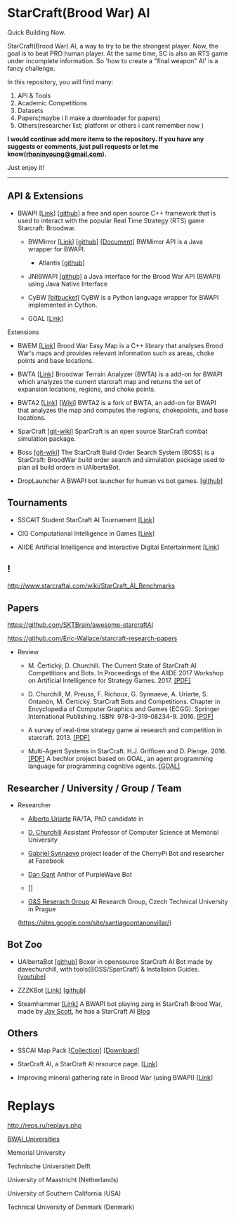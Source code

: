 # StarCraft(Brood War) AI

Quick Building Now.

StarCraft(Brood War) AI, a way to try to be the strongest player. Now, the goal is to beat PRO human player. At the same time, SC is also an RTS game under incomplete information. So 'how to create a "final weapon" AI' is a fancy challenge.

In this repository, you will find many:

1. API & Tools
2. Academic Competitions
3. Datasets
4. Papers(maybe i ll make a downloader for papers)
5. Others(researcher list; platform or others i cant remember now )

**I would continue add more items to the repository. If you have any suggests or comments, just pull requests or let me know(rhoninyoung@gmail.com).**

Just enjoy it!

---

## API & Extensions


- BWAPI [[Link]](https://bwapi.github.io/) [[github]](https://github.com/bwapi/bwapi) a free and open source C++ framework that is used to interact with the popular Real Time Strategy (RTS) game Starcraft: Broodwar.
  
  - BWMirror [[Link]](http://bwmirror.jurenka.sk/)  [[github]](https://github.com/vjurenka/BWMirror) [[Document]](http://vjurenka.github.io/BWMirror/javadoc/)  BWMirror API is a Java wrapper for BWAPI. 
  
    - Atlantis [[github]](https://github.com/Ravaelles/Atlantis)

  - JNIBWAPI [[github]](https://github.com/JNIBWAPI/JNIBWAPI) a Java interface for the Brood War API (BWAPI) using Java Native Interface

  - CyBW [[bitbucket]](https://bitbucket.org/ratiotile/cybw/src/master/) CyBW is a Python language wrapper for BWAPI implemented in Cython.

  - GOAL [[Link]](https://github.com/eishub/Starcraft)

Extensions 

- BWEM [[Link]](http://bwem.sourceforge.net/) Brood War Easy Map is a C++ library that analyses Brood War's maps and provides relevant information such as areas, choke points and base locations. 


- BWTA [[Link]](https://code.google.com/archive/p/bwta/) Broodwar Terrain Analyzer (BWTA) is a add-on for BWAPI which analyzes the current starcraft map and returns the set of expansion locations, regions, and choke points.

- BWTA2 [[Link]](https://bitbucket.org/auriarte/bwta2/src/master/) [[Wiki]](https://bitbucket.org/auriarte/bwta2/wiki/Getting%20Started) BWTA2 is a fork of BWTA, an add-on for BWAPI that analyzes the map and computes the regions, chokepoints, and base locations. 

- SparCraft [[git-wiki]](https://github.com/davechurchill/ualbertabot/wiki/SparCraft-Home) SparCraft is an open source StarCraft combat simulation package.

- Boss [[git-wiki]](https://github.com/davechurchill/ualbertabot/wiki) The StarCraft Build Order Search System (BOSS) is a StarCraft: BroodWar build order search and simulation package used to plan all build orders in UAlbertaBot.

- DropLauncher A BWAPI bot launcher for human vs bot games. [[github]](https://github.com/adakitesystems/DropLauncher) 



## Tournaments

- SSCAIT Student StarCraft AI Tournament [[Link]](https://sscaitournament.com/)

- CIG Computational Intelligence in Games [[Link]](http://www.ieee-cig.org/)

- AIIDE Artificial Intelligence and Interactive Digital Entertainment [[Link]](http://www.aaai.org/Library/AIIDE/aiide-library.php)



## !
http://www.starcraftai.com/wiki/StarCraft_AI_Benchmarks



## Papers

https://github.com/SKTBrain/awesome-starcraftAI

https://github.com/Eric-Wallace/starcraft-research-papers



- Review
  - M. Čertický, D. Churchill. The Current State of StarCraft AI Competitions and Bots. In Proceedings of the AIIDE 2017 Workshop on Artificial Intelligence for Strategy Games. 2017. [[PDF]](http://agents.fel.cvut.cz/~certicky/files/publications/aiide17-certicky-churchill.pdf)

  - D. Churchill, M. Preuss, F. Richoux, G. Synnaeve, A. Uriarte, S. Ontanón, M. Čertický. StarCraft Bots and Competitions. Chapter in Encyclopedia of Computer Graphics and Games (ECGG). Springer International Publishing. ISBN: 978-3-319-08234-9. 2016. [[PDF]](http://agents.fel.cvut.cz/~certicky/files/publications/ecgg15_chapter-competitions.pdf)

  - A survey of real-time strategy game ai research and competition in starcraft. 2013. [[PDF]](https://hal.archives-ouvertes.fr/file/index/docid/871001/filename/survey.pdf)


  - Multi-Agent Systems in StarCraft. H.J. Griffioen and D. Plenge. 2016. [[PDF]](https://repository.tudelft.nl/islandora/object/uuid:14f3a259-b440-49e2-8106-aad0ee387a10/datastream/OBJ/download) A bechlor project based on GOAL, an agent programming language for programming cognitive agents. [[GOAL]](https://goalapl.atlassian.net/wiki/spaces/GOAL/overview?mode=global)




## Researcher / University / Group / Team

- Researcher

  - [Alberto Uriarte](http://nova.wolfwork.com/about.html) RA/TA, PhD candidate in 

  - [D. Churchill](http://www.cs.mun.ca/~dchurchill/) Assistant Professor of Computer Science at Memorial University
  - [Gabriel Synnaeve](https://research.fb.com/people/synnaeve-gabriel/) project leader of the CherryPi Bot and researcher at Facebook

  - [Dan Gant](https://github.com/dgant) Anthor of PurpleWave Bot

  - []

  - [G&S Reserach Group](http://gas.fel.cvut.cz/) AI Research Group, Czech Technical University in Prague

  (https://sites.google.com/site/santiagoontanonvillar/)


## Bot Zoo

- UAlbertaBot [[github]](https://github.com/davechurchill/ualbertabot) Boxer in opensource StarCraft AI Bot made by davechurchill, with tools(BOSS/SparCraft) & Installaion Guides. [[youtube]](https://www.youtube.com/watch?v=lSmkDjFm3Tw)

- ZZZKBot [[Link]](https://github.com/chriscoxe/ZZZKBot) [[github]](https://github.com/chriscoxe/ZZZKBot)

- Steamhammer [[Link]](http://satirist.org/ai/starcraft/steamhammer/) A BWAPI bot playing zerg in StarCraft Brood War, made by [Jay Scott](http://satirist.org/), he has a StarCraft AI [Blog](http://satirist.org/ai/starcraft/blog/)


## Others

- SSCAI Map Pack [[Collection]](https://sscaitournament.com/index.php?action=maps) [[Downloard]](https://sscaitournament.com/files/sscai_map_pack.zip)

- StarCraft AI, a StarCraft AI resource page. [[Link]](http://www.starcraftai.com/wiki/Main_Page)


- Improving mineral gathering rate in Brood War (using BWAPI) [[Link]](http://www.teamliquid.net/forum/brood-war/484849-improving-mineral-gathering-rate-in-brood-war)

# Replays

http://reps.ru/replays.php





[BWAI_Universities](https://liquipedia.net/starcraft/Category:BWAI_Universities)

Memorial University

Technische Universiteit Delft

University of Maastricht (Netherlands)

University of Southern California (USA)

 Technical University of Denmark (Denmark)